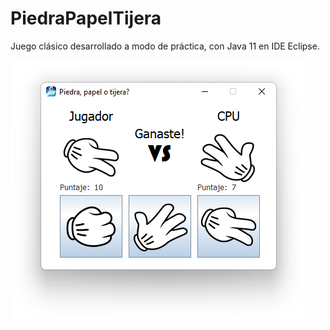 # PiedraPapelTijera
Juego clásico desarrollado a modo de práctica, con Java 11 en IDE Eclipse.

![Piedra, papel o tijera?](https://github.com/RodriiCruz/PiedraPapelTijera/blob/main/Piedra,%20papel%20o%20tijera.png)
